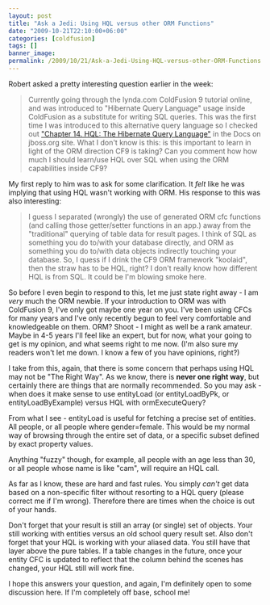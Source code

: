 ```yaml
---
layout: post
title: "Ask a Jedi: Using HQL versus other ORM Functions"
date: "2009-10-21T22:10:00+06:00"
categories: [coldfusion]
tags: []
banner_image: 
permalink: /2009/10/21/Ask-a-Jedi-Using-HQL-versus-other-ORM-Functions
---
```


Robert asked a pretty interesting question earlier in the week:

<blockquote>
Currently going through the lynda.com ColdFusion 9 tutorial online, and was introduced to "Hibernate Query Language" usage inside ColdFusion as a substitute for writing SQL queries. This was the first time I was introduced to this alternative query language so I checked out <a href="http://bit.ly/2hKgjo">"Chapter 14. HQL: The Hibernate Query Language"</a> in the Docs on jboss.org site. What I don't know is this: is this important to learn in light of the ORM direction CF9 is taking? Can you comment how how much I should learn/use HQL over SQL when using the ORM capabilities inside CF9?
</blockquote>

My first reply to him was to ask for some clarification. It <i>felt</i> like he was implying that using HQL wasn't working with ORM. His response to this was also interesting:

<blockquote>
I guess I separated (wrongly) the use of generated ORM cfc functions (and calling those getter/setter functions in an app.) away from the "traditional" querying of table data for result pages. I think of SQL as something you do to/with your database directly, and ORM as something you do to/with data objects indirectly touching your database. So, I quess if I drink the CF9 ORM framework "koolaid", then the straw has to be HQL, right? I don't really know how different HQL is from SQL. It could be I'm blowing smoke here.
</blockquote>
<!--more-->
So before I even begin to respond to this, let me just state right away - I am <i>very</i> much the ORM newbie. If your introduction to ORM was with ColdFusion 9, I've only got maybe one year on you. I've been using CFCs for many years and I've only recently begun to feel very comfortable and knowledgeable on them. ORM? Shoot - I might as well be a rank amateur. Maybe in 4-5 years I'll feel like an expert, but for now, what your going to get is my opinion, and what seems right to me now. (I'm also sure my readers won't let me down. I know a few of you have opinions, right?)

I take from this, again, that there is some concern that perhaps using HQL may not be "The Right Way". As we know, there is <b>never one right way</b>, but certainly there are things that are normally recommended. So you may ask - when does it make sense to use entityLoad (or entityLoadByPk, or entityLoadByExample) versus HQL with ormExecuteQuery? 

From what I see - entityLoad is useful for fetching a precise set of entities. All people, or all people where gender=female. This would be my normal way of browsing through the entire set of data, or a specific subset defined by exact property values.

Anything "fuzzy" though, for example, all people with an age less than 30, or all people whose name is like "cam", will require an HQL call. 

As far as I know, these are hard and fast rules. You simply <i>can't</i> get data based on a non-specific filter without resorting to a HQL query (please correct me if I'm wrong). Therefore there are times when the choice is out of your hands.

Don't forget that your result is still an array (or single) set of objects. Your still working with entities versus an old school query result set. Also don't forget that your HQL is working with your aliased data. You still have that layer above the pure tables. If a table changes in the future, once your entity CFC is updated to reflect that the column behind the scenes has changed, your HQL still will work fine. 

I hope this answers your question, and again, I'm definitely open to some discussion here. If I'm completely off base, school me!